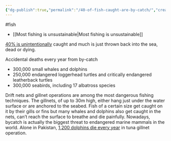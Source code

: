 ```yaml
---
{"dg-publish":true,"permalink":"/40-of-fish-caught-are-by-catch/","created":"2024-10-17T09:43:08.178+01:00","updated":"2025-09-28T23:42:12.181+01:00"}
---
```


#fish 

- [[Most fishing is unsustainable\|Most fishing is unsustainable]]

[40% is unintentionally](https://www.fishforward.eu/en/project/by-catch/) caught and much is just thrown back into the sea, dead or dying. 

Accidental deaths every year from by-catch
- 300,000 small whales and dolphins
- 250,000 endangered loggerhead turtles and critically endangered leatherback turtles
- 300,000 seabirds, including 17 albatross species

Drift nets and gillnet operations are among the most dangerous fishing techniques. The gillnets, of up to 30m high, either hang just under the water surface or are anchored to the seabed. Fish of a certain size get caught on it by their gills or fins but many whales and dolphins also get caught in the nets, can’t reach the surface to breathe and die painfully. Nowadays, bycatch is actually the biggest threat to endangered marine mammals in the world. Alone in Pakistan, [1,200 dolphins die every year](https://iotc.org/documents/assessment-cetacean-mortality-tuna-fisheries-pakistan) in tuna gillnet operation.

